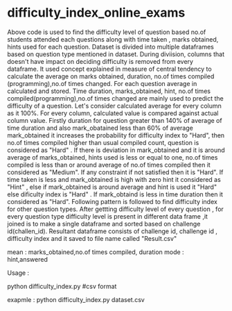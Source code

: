 # difficulty_index_online_exams

  Above code is used to find the difficulty level of question based no.of students attended each questions along with time taken , marks
obtained,  hints used for each question. Dataset is divided into multiple dataframes based on question type mentioned in dataset. During
diviision, columns that doesn't have impact on deciding difficulty is removed from every dataframe. It used concept explained in measure of
central tendency to calculate the average on marks obtained, duration, no.of times compiled (programming),no.of times changed. For each 
question average in calculated and stored. Time duration, marks_obtained, hint, no.of times compiled(programming),no.of times changed are 
mainly used to predict the difficulty of a question. Let's consider calculated average for every column as it 100%. For every column, 
calculated value is compared against actual column value. 
  Firstly duration for question greater than 140% of average of time duration and also mark_obatained less than 60% of average 
mark_obtained it increases the probability for difficulty index to "Hard", then no.of times compiled higher than usual compiled count,
question is considered as "Hard" . If there is deviation in mark_obtained and it is around average of marks_obtained, hints used is
less or equal to one, no.of times compiled is less than or around average of no.of times compiled then it considered as "Medium". If any
constraint if not satisfied then it is "Hard". If time taken is less and mark_obtained is high with zero hint it considered as "Hint" ,
else if mark_obtained is around average and hint is used it "Hard" else dificulty index is "Hard" . If mark_obtaind is less in time
duration then it considered as "Hard". Following pattern is followed to find difficulty index for other question types.
  After gettting difficulty level of every question , for every question type difficulty level is present in different data frame ,it
joined is to make a single dataframe and sorted based on challenge id(challen_id). Resultant dataframe consists of challenge id, challenge
id , difficulty index and it saved to file name called "Result.csv"

mean : marks_obtained,no.of times compiled, duration
mode : hint,answered

Usage :

python difficulty_index.py <dataset>   #csv format
  
exapmle : python difficulty_index.py dataset.csv
